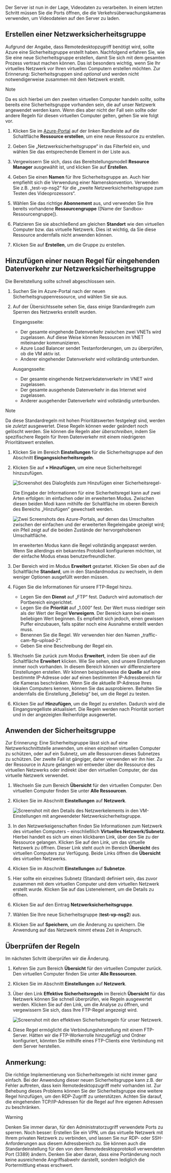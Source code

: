 Der Server ist nun in der Lage, Videodaten zu verarbeiten. In einem letzten Schritt müssen Sie die Ports öffnen, die die Verkehrsüberwachungskameras verwenden, um Videodateien auf den Server zu laden.

## <a name="create-a-network-security-group"></a>Erstellen einer Netzwerksicherheitsgruppe

Aufgrund der Angabe, dass Remotedesktopzugriff benötigt wird, sollte Azure eine Sicherheitsgruppe erstellt haben. Nachfolgend erfahren Sie, wie Sie eine neue Sicherheitsgruppe erstellen, damit Sie sich mit dem gesamten Prozess vertraut machen können. Das ist besonders wichtig, wenn Sie Ihr virtuelles Netzwerk _vor_ Ihren virtuellen Computern erstellen möchten. Zur Erinnerung: Sicherheitsgruppen sind _optional_ und werden nicht notwendigerweise zusammen mit dem Netzwerk erstellt.

> [!NOTE]
> Da es sich hierbei um den zweiten virtuellen Computer handeln _sollte_, sollte bereits eine Sicherheitsgruppe vorhanden sein, die auf unser Netzwerk angewendet werden kann. Wenn dies aber nicht der Fall sein sollte oder andere Regeln für diesen virtuellen Computer gelten, gehen Sie wie folgt vor.

1. Klicken Sie im [Azure-Portal](https://portal.azure.com/triplecrownlabs.onmicrosoft.com?azure-portal=true) auf der linken Randleiste auf die Schaltfläche **Ressource erstellen**, um eine neue Ressource zu erstellen.

1. Geben Sie „Netzwerksicherheitsgruppe“ in das Filterfeld ein, und wählen Sie das entsprechende Element in der Liste aus.

1. Vergewissern Sie sich, dass das Bereitstellungsmodell **Resource Manager** ausgewählt ist, und klicken Sie auf **Erstellen**.

1. Geben Sie einen **Namen** für Ihre Sicherheitsgruppe an. Auch hier empfiehlt sich die Verwendung einer Namenskonvention. Verwenden Sie z.B. „test-vp-nsg2“ für die „zweite Netzwerksicherheitsgruppe zum Testen des Videoprozessors“.

1. Wählen Sie das richtige **Abonnement** aus, und verwenden Sie Ihre bereits vorhandene **Ressourcengruppe** (<rgn>[Name der Sandbox-Ressourcengruppe]</rgn>).

1. Platzieren Sie sie abschließend am gleichen **Standort** wie den virtuellen Computer bzw. das virtuelle Netzwerk. Dies ist wichtig, da Sie diese Ressource andernfalls nicht anwenden können.

1. Klicken Sie auf **Erstellen**, um die Gruppe zu erstellen.

## <a name="add-a-new-inbound-rule-to-our-network-security-group"></a>Hinzufügen einer neuen Regel für eingehenden Datenverkehr zur Netzwerksicherheitsgruppe

Die Bereitstellung sollte schnell abgeschlossen sein.

1. Suchen Sie im Azure-Portal nach der neuen Sicherheitsgruppenressource, und wählen Sie sie aus.

1. Auf der Übersichtsseite sehen Sie, dass einige Standardregeln zum Sperren des Netzwerks erstellt wurden.

    Eingangsseite:

    - Der gesamte eingehende Datenverkehr zwischen zwei VNETs wird zugelassen. Auf diese Weise können Ressourcen im VNET miteinander kommunizieren.
    - Azure Load Balancer sendet Testanforderungen, um zu überprüfen, ob die VM aktiv ist.
    - Anderer eingehender Datenverkehr wird vollständig unterbunden.
    
    Ausgangsseite:
    - Der gesamte eingehende Netzwerkdatenverkehr im VNET wird zugelassen.
    - Der gesamte ausgehende Datenverkehr in das Internet wird zugelassen.
    - Anderer ausgehender Datenverkehr wird vollständig unterbunden.

> [!NOTE]
> Da diese Standardregeln mit hohen Prioritätswerten festgelegt sind, werden sie _zuletzt_ ausgewertet. Diese Regeln können weder geändert noch gelöscht werden. Sie können die Regeln aber _überschreiben_, indem Sie spezifischere Regeln für Ihren Datenverkehr mit einem niedrigeren Prioritätswert erstellen.

1. Klicken Sie im Bereich **Einstellungen** für die Sicherheitsgruppe auf den Abschnitt **Eingangssicherheitsregeln**.

1. Klicken Sie auf **+ Hinzufügen**, um eine neue Sicherheitsregel hinzuzufügen.

    ![Screenshot des Dialogfelds zum Hinzufügen einer Sicherheitsregel-](../media/8-add-rule.png)

    Die Eingabe der Informationen für eine Sicherheitsregel kann auf zwei Arten erfolgen: im einfachen oder im erweiterten Modus. Zwischen diesen beiden Modi kann mithilfe der Schaltfläche im oberen Bereich des Bereichs „Hinzufügen“ gewechselt werden.

    ![Zwei Screenshots des Azure-Portals, auf denen das Umschalten zwischen der einfachen und der erweiterten Regeleingabe gezeigt wird; ein Pfeil zeigt auf die beiden Zustände der hervorgehobenen Umschaltfläche.](../media/8-advanced-create-rule.png)

    Im erweiterten Modus kann die Regel vollständig angepasst werden. Wenn Sie allerdings ein bekanntes Protokoll konfigurieren möchten, ist der einfache Modus etwas benutzerfreundlicher.

1. Der Bereich wird im Modus **Erweitert** gestartet. Klicken Sie oben auf die Schaltfläche **Standard**, um in den Standardmodus zu wechseln, in dem weniger Optionen ausgefüllt werden müssen.

1. Fügen Sie die Informationen für unsere FTP-Regel hinzu.

    - Legen Sie den **Dienst** auf „FTP“ fest. Dadurch wird automatisch der Portbereich eingerichtet.
    - Legen Sie die **Priorität** auf „1.000“ fest. Der Wert muss niedriger sein als der Wert der Regel **Verweigern**. Der Bereich kann bei einem beliebigen Wert beginnen. Es empfiehlt sich jedoch, einen gewissen Puffer einzubauen, falls später noch eine Ausnahme erstellt werden muss.
    - Benennen Sie die Regel. Wir verwenden hier den Namen „traffic-cam-ftp-upload-2“.
    - Geben Sie eine Beschreibung der Regel ein.

1. Wechseln Sie zurück zum Modus **Erweitert**, indem Sie oben auf die Schaltfläche **Erweitert** klicken. Wie Sie sehen, sind unsere Einstellungen immer noch vorhanden. In diesem Bereich können wir differenziertere Einstellungen erstellen. Wir können beispielsweise die **Quelle** auf eine bestimmte IP-Adresse oder auf einen bestimmten IP-Adressbereich für die Kameras beschränken. Wenn Sie die aktuelle IP-Adresse Ihres lokalen Computers kennen, können Sie das ausprobieren. Behalten Sie andernfalls die Einstellung „Beliebig“ bei, um die Regel zu testen.

1. Klicken Sie auf **Hinzufügen**, um die Regel zu erstellen. Dadurch wird die Eingangsregelliste aktualisiert. Die Regeln werden nach Priorität sortiert und in der angezeigten Reihenfolge ausgewertet.

## <a name="apply-the-security-group"></a>Anwenden der Sicherheitsgruppe

Zur Erinnerung: Eine Sicherheitsgruppe lässt sich auf eine Netzwerkschnittstelle anwenden, um einen einzelnen virtuellen Computer zu schützen, oder auf ein Subnetz, um alle Ressourcen dieses Subnetzes zu schützen. Der zweite Fall ist gängiger, daher verwenden wir ihn hier. Zu der Ressource in Azure gelangen wir entweder über die Ressource des virtuellen Netzwerks oder indirekt über den virtuellen Computer, der das virtuelle Netzwerk verwendet.

1. Wechseln Sie zum Bereich **Übersicht** für den virtuellen Computer. Den virtuellen Computer finden Sie unter **Alle Ressourcen**.

1. Klicken Sie im Abschnitt **Einstellungen** auf **Netzwerk**.

    ![Screenshot mit den Details des Netzwerkelements in den VM-Einstellungen mit angewendeter Netzwerksicherheitsgruppe.](../media/8-network-settings.png)

1. In den Netzwerkeigenschaften finden Sie Informationen zum Netzwerk des virtuellen Computers – einschließlich **Virtuelles Netzwerk/Subnetz**. Hierbei handelt es sich um einen klickbaren Link, über den Sie zu der Ressource gelangen. Klicken Sie auf den Link, um das virtuelle Netzwerk zu öffnen. Dieser Link steht _auch_ im Bereich **Übersicht** des virtuellen Computers zur Verfügung. Beide Links öffnen die **Übersicht** des virtuellen Netzwerks.

1. Klicken Sie im Abschnitt **Einstellungen** auf **Subnetze**.

1. Hier sollte ein einzelnes Subnetz (Standard) definiert sein, das zuvor zusammen mit dem virtuellen Computer und dem virtuellen Netzwerk erstellt wurde. Klicken Sie auf das Listenelement, um die Details zu öffnen.

1. Klicken Sie auf den Eintrag **Netzwerksicherheitsgruppe**.

1. Wählen Sie Ihre neue Sicherheitsgruppe (**test-vp-nsg2**) aus.

1. Klicken Sie auf **Speichern**, um die Änderung zu speichern. Die Anwendung auf das Netzwerk nimmt etwas Zeit in Anspruch.

## <a name="verify-the-rules"></a>Überprüfen der Regeln

Im nächsten Schritt überprüfen wir die Änderung.

1. Kehren Sie zum Bereich **Übersicht** für den virtuellen Computer zurück. Den virtuellen Computer finden Sie unter **Alle Ressourcen**.

1. Klicken Sie im Abschnitt **Einstellungen** auf **Netzwerk**.

1. Über den Link **Effektive Sicherheitsregeln** im Bereich **Übersicht** für das Netzwerk können Sie schnell überprüfen, wie Regeln ausgewertet werden. Klicken Sie auf den Link, um die Analyse zu öffnen, und vergewissern Sie sich, dass Ihre FTP-Regel angezeigt wird.

    ![Screenshot mit den effektiven Sicherheitsregeln für unser Netzwerk.](../media/8-effective-rules.png)

1. Diese Regel ermöglicht die Verbindungsherstellung mit einem FTP-Server. Hätten wir die FTP-Workerrolle hinzugefügt und Ordner konfiguriert, könnten Sie mithilfe eines FTP-Clients eine Verbindung mit dem Server herstellen.

## <a name="one-more-thing"></a>Anmerkung:

Die richtige Implementierung von Sicherheitsregeln ist nicht immer ganz einfach. Bei der Anwendung dieser neuen Sicherheitsgruppe kann z.B. der Fehler auftreten, dass kein Remotedesktopzugriff mehr vorhanden ist. Zur Behebung dieses Problems können Sie der Sicherheitsgruppe eine weitere Regel hinzufügen, um den RDP-Zugriff zu unterstützen. Achten Sie darauf, die eingehenden TCP/IP-Adressen für die Regel auf Ihre eigenen Adressen zu beschränken.

> [!WARNING]
> Denken Sie immer daran, für den Administratorzugriff verwendete Ports zu sperren. Noch besser: Erstellen Sie ein VPN, um das virtuelle Netzwerk mit Ihrem privaten Netzwerk zu verbinden, und lassen Sie nur RDP- oder SSH-Anforderungen aus diesem Adressbereich zu. Sie können auch die Standardeinstellung für den von dem Remotedesktopprotokoll verwendeten Port (3389) ändern. Denken Sie aber daran, dass eine Portänderung noch keine ausreichende Angriffsabwehr darstellt, sondern lediglich die Portermittlung etwas erschwert.